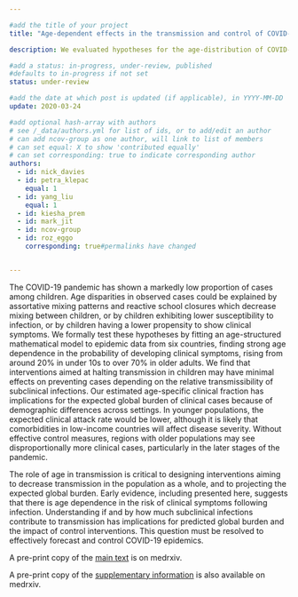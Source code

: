 ```yaml
---

#add the title of your project
title: "Age-dependent effects in the transmission and control of COVID-19 epidemics"

description: We evaluated hypotheses for the age-distribution of COVID-19 cases reported.

#add a status: in-progress, under-review, published
#defaults to in-progress if not set
status: under-review

#add the date at which post is updated (if applicable), in YYYY-MM-DD
update: 2020-03-24

#add optional hash-array with authors
# see /_data/authors.yml for list of ids, or to add/edit an author
# can add ncov-group as one author, will link to list of members
# can set equal: X to show 'contributed equally'
# can set corresponding: true to indicate corresponding author 
authors:
  - id: nick_davies
  - id: petra_klepac
    equal: 1
  - id: yang_liu
    equal: 1
  - id: kiesha_prem
  - id: mark_jit
  - id: ncov-group
  - id: roz_eggo
    corresponding: true#permalinks have changed


---
```


The COVID-19 pandemic has shown a markedly low proportion of cases among children. Age disparities in observed cases could be explained by assortative mixing patterns and reactive school closures which decrease mixing between children, or by children exhibiting lower susceptibility to infection, or by children having a lower propensity to show clinical symptoms. We formally test these hypotheses by fitting an age-structured mathematical model to epidemic data from six countries, finding strong age dependence in the probability of developing clinical symptoms, rising from around 20% in under 10s to over 70% in older adults. We find that interventions aimed at halting transmission in children may have minimal effects on preventing cases depending on the relative transmissibility of subclinical infections. Our estimated age-specific clinical fraction has implications for the expected global burden of clinical cases because of demographic differences across settings. In younger populations, the expected clinical attack rate would be lower, although it is likely that comorbidities in low-income countries will affect disease severity. Without effective control measures, regions with older populations may see disproportionally more clinical cases, particularly in the later stages of the pandemic.

The role of age in transmission is critical to designing interventions aiming to decrease transmission in the population as a whole, and to projecting the expected global burden. Early evidence, including presented here, suggests that there is age dependence in the risk of clinical symptoms following infection. Understanding if and by how much subclinical infections contribute to transmission has implications for predicted global burden and the impact of control interventions. This question must be resolved to effectively forecast and control COVID-19 epidemics.

A pre-print copy of the [main text](https://www.medrxiv.org/content/10.1101/2020.03.24.20043018v1) is on medrxiv.

A pre-print copy of the [supplementary information](https://www.medrxiv.org/content/10.1101/2020.03.24.20043018v1.supplementary-material) is also available on medrxiv.
